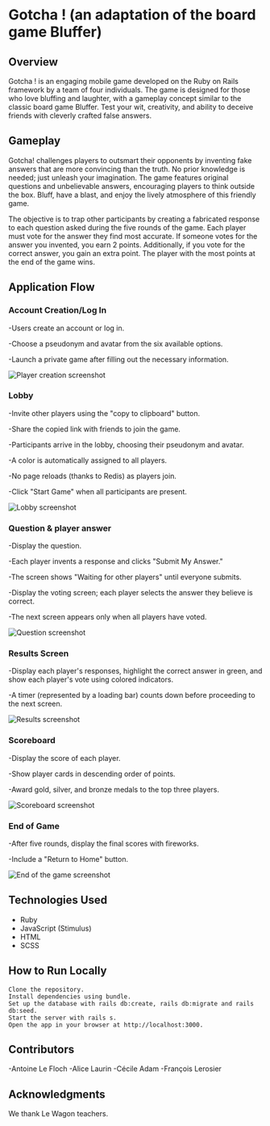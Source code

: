 # Gotcha ! (an adaptation of the board game Bluffer)

## Overview

Gotcha ! is an engaging mobile game developed on the Ruby on Rails framework by a team of four individuals. The game is designed for those who love bluffing and laughter, with a gameplay concept similar to the classic board game Bluffer. Test your wit, creativity, and ability to deceive friends with cleverly crafted false answers.

## Gameplay

Gotcha! challenges players to outsmart their opponents by inventing fake answers that are more convincing than the truth. No prior knowledge is needed; just unleash your imagination. The game features original questions and unbelievable answers, encouraging players to think outside the box. Bluff, have a blast, and enjoy the lively atmosphere of this friendly game.

The objective is to trap other participants by creating a fabricated response to each question asked during the five rounds of the game. Each player must vote for the answer they find most accurate. If someone votes for the answer you invented, you earn 2 points. Additionally, if you vote for the correct answer, you gain an extra point. The player with the most points at the end of the game wins.


## Application Flow

### Account Creation/Log In

-Users create an account or log in.

-Choose a pseudonym and avatar from the six available options.

-Launch a private game after filling out the necessary information.

![Player creation screenshot](/app/assets/images/screenshots/home.png)

### Lobby

-Invite other players using the "copy to clipboard" button.

-Share the copied link with friends to join the game.

-Participants arrive in the lobby, choosing their pseudonym and avatar.

-A color is automatically assigned to all players.

-No page reloads (thanks to Redis) as players join.

-Click "Start Game" when all participants are present.

![Lobby screenshot](/app/assets/images/screenshots/lobby.png)

### Question & player answer

-Display the question.

-Each player invents a response and clicks "Submit My Answer."

-The screen shows "Waiting for other players" until everyone submits.

-Display the voting screen; each player selects the answer they believe is correct.

-The next screen appears only when all players have voted.

![Question screenshot](/app/assets/images/screenshots/round.png)

### Results Screen
-Display each player's responses, highlight the correct answer in green, and show each player's vote using colored indicators.

-A timer (represented by a loading bar) counts down before proceeding to the next screen.

![Results screenshot](/app/assets/images/screenshots/results.png)

### Scoreboard
-Display the score of each player.

-Show player cards in descending order of points.

-Award gold, silver, and bronze medals to the top three players.

![Scoreboard screenshot](/app/assets/images/screenshots/scoreboard.png)

### End of Game
-After five rounds, display the final scores with fireworks.

-Include a "Return to Home" button.

![End of the game screenshot](/app/assets/images/screenshots/end.png)

## Technologies Used

- Ruby
- JavaScript (Stimulus)
- HTML
- SCSS

## How to Run Locally

    Clone the repository.
    Install dependencies using bundle.
    Set up the database with rails db:create, rails db:migrate and rails db:seed.
    Start the server with rails s.
    Open the app in your browser at http://localhost:3000.

## Contributors

-Antoine Le Floch
-Alice Laurin
-Cécile Adam
-François Lerosier

## Acknowledgments

We thank Le Wagon teachers.
